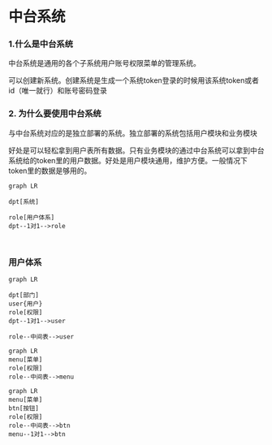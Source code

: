 # 中台系统

### 1.什么是中台系统

中台系统是通用的各个子系统用户账号权限菜单的管理系统。

可以创建新系统。创建系统是生成一个系统token登录的时候用该系统token或者id（唯一就行）和账号密码登录

### 2. 为什么要使用中台系统

与中台系统对应的是独立部署的系统。独立部署的系统包括用户模块和业务模块

好处是可以轻松拿到用户表所有数据。只有业务模块的通过中台系统可以拿到中台系统给的token里的用户数据。好处是用户模块通用，维护方便。一般情况下token里的数据是够用的。



```mermaid
graph LR

dpt[系统]

role[用户体系]
dpt--1对1-->role



```
### 用户体系

```mermaid
graph LR

dpt[部门]
user{用户}
role[权限]
dpt--1对1-->user

role--中间表-->user

```

```mermaid
graph LR
menu[菜单]
role[权限]
role--中间表-->menu
```

```mermaid
graph LR
menu[菜单]
btn[按钮]
role[权限]
role--中间表-->btn
menu--1对1-->btn
```



